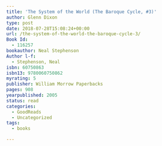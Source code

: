 ```yaml
---
title: 'The System of the World (The Baroque Cycle, #3)'
author: Glenn Dixon
type: post
date: 2018-07-28T15:08:24+00:00
url: /the-system-of-the-world-the-baroque-cycle-3/
Book Id:
  - 116257
bookauthor: Neal Stephenson
Author l-f:
  - Stephenson, Neal
isbn: 60750863
isbn13: 9780060750862
myrating: 5
publisher: William Morrow Paperbacks
pages: 908
yearpublished: 2005
status: read
categories:
  - GoodReads
  - Uncategorized
tags:
  - books

---
```

